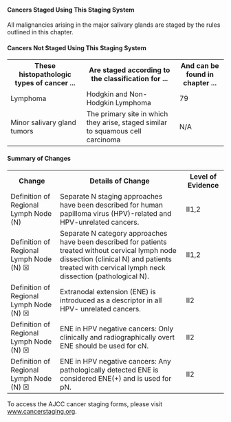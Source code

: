 #### Cancers Staged Using This Staging System  
All malignancies arising in the major salivary glands are staged by the rules outlined in this chapter.  

#### Cancers Not Staged Using This Staging System  
<table>
<tr>
<th>These histopathologic types of cancer ...</th>
<th>Are staged according to the classification for ...</th>
<th>And can be found in chapter ...</th>
</tr>
<tr>
<td>Lymphoma</td>
<td>Hodgkin and Non-Hodgkin Lymphoma</td>
<td>79</td>
</tr>
<tr>
<td>Minor salivary gland tumors</td>
<td>The primary site in which they arise, staged similar to squamous cell carcinoma</td>
<td>N/A</td>
</tr>
</table>

#### Summary of Changes  
<table>
<tr>
<th>Change</th>
<th>Details of Change</th>
<th>Level of Evidence</th>
</tr>
<tr>
<td>Definition of Regional Lymph Node (N)</td>
<td>Separate N staging approaches have been described for human papilloma virus (HPV)-related and HPV-unrelated cancers.</td>
<td>II1,2</td>
</tr>
<tr>
<td>Definition of Regional Lymph Node (N) ☒</td>
<td>Separate N category approaches have been described for patients treated without cervical lymph node dissection (clinical N) and patients treated with cervical lymph neck dissection (pathological N).</td>
<td>II1,2</td>
</tr>
<tr>
<td>Definition of Regional Lymph Node (N) ☒</td>
<td>Extranodal extension (ENE) is introduced as a descriptor in all HPV- unrelated cancers.</td>
<td>II2</td>
</tr>
<tr>
<td>Definition of Regional Lymph Node (N) ☒</td>
<td>ENE in HPV negative cancers: Only clinically and radiographically overt ENE should be used for cN.</td>
<td>II2</td>
</tr>
<tr>
<td>Definition of Regional Lymph Node (N) ☒</td>
<td>ENE in HPV negative cancers: Any pathologically detected ENE is considered ENE(+) and is used for pN.</td>
<td>II2</td>
</tr>
</table>

To access the AJCC cancer staging forms, please visit www.cancerstaging.org.  
<!-- PageFooter="American College of Surgeons 2017 M.B. Amin et al. (eds.), AJCC Cancer Staging Manual, Eighth Edition, DOI 10.1007/978-3-319-40618-3_8" -->
<!-- PageNumber="95" -->
<!-- PageBreak -->  
